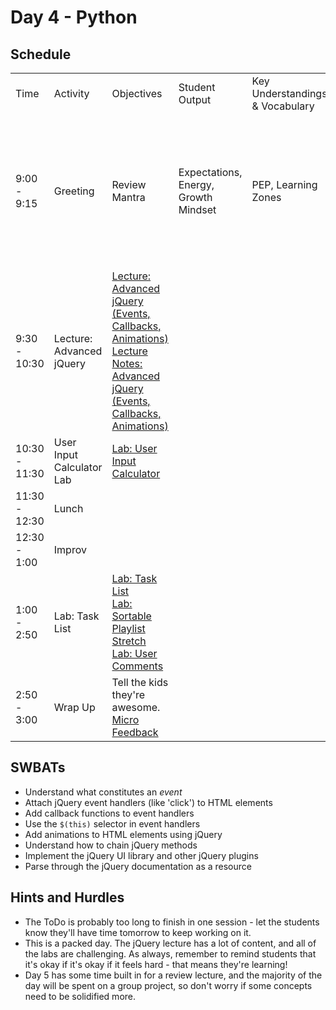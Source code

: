 # Day 4 - Python

## Schedule

<table>
    <tr>
        <td>Time</td>
        <td>Activity</td>
        <td>Objectives</td>
        <td>Student Output</td>
        <td>Key Understandings & Vocabulary</td>
        <td>Higher Order Questions</td>
    </tr>
    <tr>
        <td>9:00 - 9:15</td>
        <td>Greeting</td>
        <td>Review Mantra</td>
        <td>Expectations, Energy, Growth Mindset</td>
        <td>PEP, Learning Zones</td>
        <td>As we dive into Python keep monitoring your own learning. What's working for you? What isn't?</td>
    </tr>
    <tr>
        <td>9:30 - 10:30</td>
        <td>Lecture: Advanced jQuery</td>
        <td>
            <a href="lectures/jquery-advanced/LECTURE.md">Lecture: Advanced jQuery (Events, Callbacks, Animations)</a><br>
            <a href="lectures/jquery-advanced/">Lecture Notes: Advanced jQuery (Events, Callbacks, Animations)</a>
            <br>
        </td>
    </tr>
    <tr>
        <td>10:30 - 11:30</td>
        <td> User Input Calculator Lab </td>
        <td>
            <a href="https://github.com/learn-co-curriculum/jQuery-user-input-calculator/">Lab: User Input Calculator</a></br>
        </td>
    </tr>
    <tr>
        <td>11:30 - 12:30</td>
        <td> Lunch </td>
        <td>
        </td>
    </tr>
    <tr>
        <td>12:30 - 1:00</td>
        <td> Improv </td>
        <td>
        </td>
    </tr>
    <tr>
        <td>1:00 - 2:50</td>
        <td> Lab: Task List </td>
        <td>
            <a href="https://github.com/learn-co-curriculum/task-list">Lab: Task List</a></br>
            <a href="https://github.com/learn-co-curriculum/hs-jquery-ui-sortable-playlist">Lab: Sortable Playlist</a></br>
            <a href="https://github.com/learn-co-curriculum/User-Comments">Stretch Lab: User Comments</a></br>
        </td>
    </tr>
    <tr>
        <td>2:50 - 3:00</td>
        <td> Wrap Up</td>
        <td> 
            Tell the kids they're awesome.
            <br>
            <a href="https://github.com/learn-co-curriculum/hs-post-class-survey">Micro Feedback</a>
        </td>
    </tr>
</table>

## SWBATs

+ Understand what constitutes an *event*
+ Attach jQuery event handlers (like 'click') to HTML elements
+ Add callback functions to event handlers
+ Use the `$(this)` selector in event handlers
+ Add animations to HTML elements using jQuery
+ Understand how to chain jQuery methods
+ Implement the jQuery UI library and other jQuery plugins
+ Parse through the jQuery documentation as a resource

## Hints and Hurdles

+ The ToDo is probably too long to finish in one session - let the students know they'll have time tomorrow to keep working on it. 
+ This is a packed day. The jQuery lecture has a lot of content, and all of the labs are challenging. As always, remember to remind students that it's okay if it's okay if it feels hard - that means they're learning!
+ Day 5 has some time built in for a review lecture, and the majority of the day will be spent on a group project, so don't worry if some concepts need to be solidified more. 
